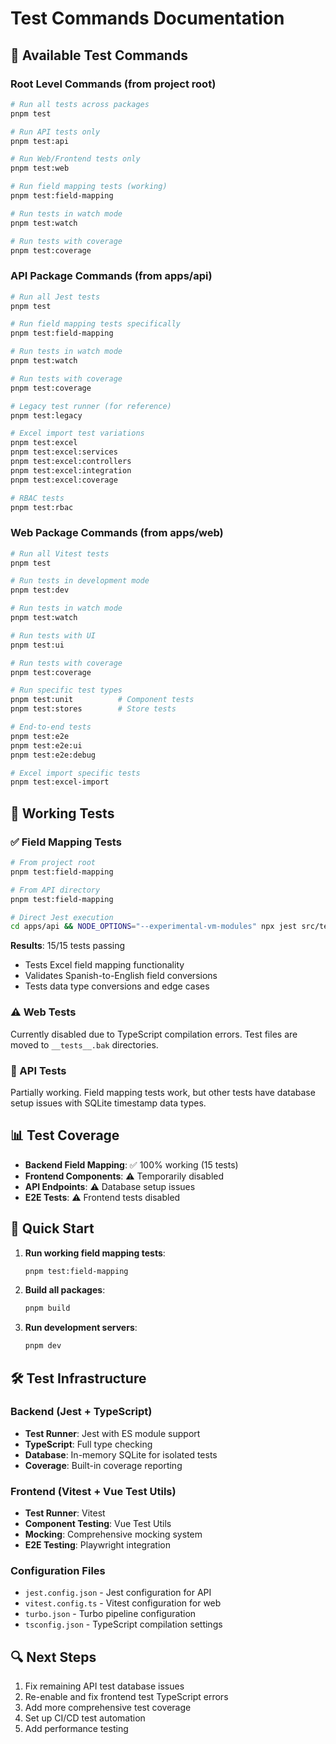 # Test Commands Documentation

## 🧪 Available Test Commands

### Root Level Commands (from project root)

```bash
# Run all tests across packages
pnpm test

# Run API tests only
pnpm test:api

# Run Web/Frontend tests only
pnpm test:web

# Run field mapping tests (working)
pnpm test:field-mapping

# Run tests in watch mode
pnpm test:watch

# Run tests with coverage
pnpm test:coverage
```

### API Package Commands (from apps/api)

```bash
# Run all Jest tests
pnpm test

# Run field mapping tests specifically
pnpm test:field-mapping

# Run tests in watch mode
pnpm test:watch

# Run tests with coverage
pnpm test:coverage

# Legacy test runner (for reference)
pnpm test:legacy

# Excel import test variations
pnpm test:excel
pnpm test:excel:services
pnpm test:excel:controllers
pnpm test:excel:integration
pnpm test:excel:coverage

# RBAC tests
pnpm test:rbac
```

### Web Package Commands (from apps/web)

```bash
# Run all Vitest tests
pnpm test

# Run tests in development mode
pnpm test:dev

# Run tests in watch mode
pnpm test:watch

# Run tests with UI
pnpm test:ui

# Run tests with coverage
pnpm test:coverage

# Run specific test types
pnpm test:unit          # Component tests
pnpm test:stores        # Store tests

# End-to-end tests
pnpm test:e2e
pnpm test:e2e:ui
pnpm test:e2e:debug

# Excel import specific tests
pnpm test:excel-import
```

## 🎯 Working Tests

### ✅ Field Mapping Tests
```bash
# From project root
pnpm test:field-mapping

# From API directory
pnpm test:field-mapping

# Direct Jest execution
cd apps/api && NODE_OPTIONS="--experimental-vm-modules" npx jest src/tests/services/fieldMapping.simple.test.ts --verbose --forceExit
```

**Results**: 15/15 tests passing
- Tests Excel field mapping functionality
- Validates Spanish-to-English field conversions
- Tests data type conversions and edge cases

### ⚠️ Web Tests
Currently disabled due to TypeScript compilation errors. Test files are moved to `__tests__.bak` directories.

### 🔧 API Tests
Partially working. Field mapping tests work, but other tests have database setup issues with SQLite timestamp data types.

## 📊 Test Coverage

- **Backend Field Mapping**: ✅ 100% working (15 tests)
- **Frontend Components**: ⚠️ Temporarily disabled
- **API Endpoints**: ⚠️ Database setup issues
- **E2E Tests**: ⚠️ Frontend tests disabled

## 🚀 Quick Start

1. **Run working field mapping tests**:
   ```bash
   pnpm test:field-mapping
   ```

2. **Build all packages**:
   ```bash
   pnpm build
   ```

3. **Run development servers**:
   ```bash
   pnpm dev
   ```

## 🛠️ Test Infrastructure

### Backend (Jest + TypeScript)
- **Test Runner**: Jest with ES module support
- **TypeScript**: Full type checking
- **Database**: In-memory SQLite for isolated tests
- **Coverage**: Built-in coverage reporting

### Frontend (Vitest + Vue Test Utils)
- **Test Runner**: Vitest
- **Component Testing**: Vue Test Utils
- **Mocking**: Comprehensive mocking system
- **E2E Testing**: Playwright integration

### Configuration Files
- `jest.config.json` - Jest configuration for API
- `vitest.config.ts` - Vitest configuration for web
- `turbo.json` - Turbo pipeline configuration
- `tsconfig.json` - TypeScript compilation settings

## 🔍 Next Steps

1. Fix remaining API test database issues
2. Re-enable and fix frontend test TypeScript errors
3. Add more comprehensive test coverage
4. Set up CI/CD test automation
5. Add performance testing